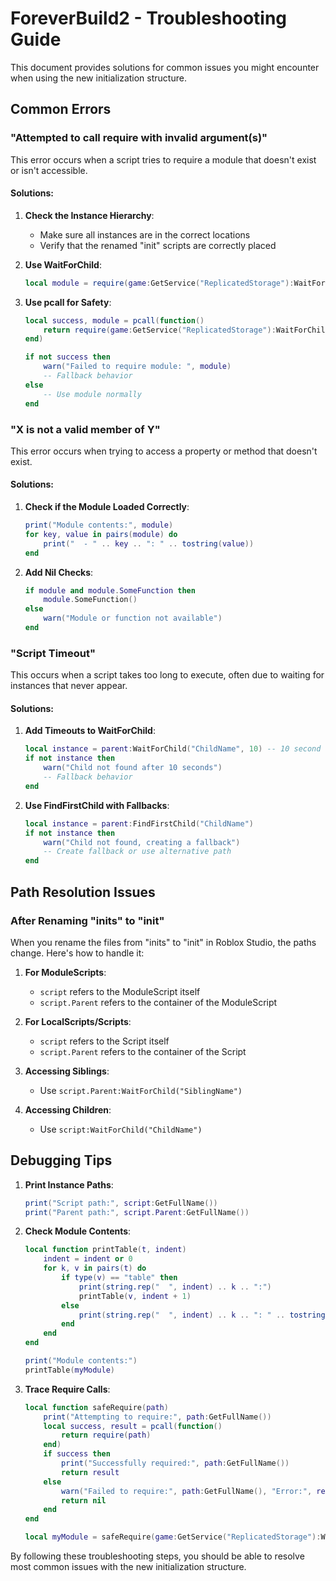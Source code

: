 # ForeverBuild2 - Troubleshooting Guide

This document provides solutions for common issues you might encounter when using the new initialization structure.

## Common Errors

### "Attempted to call require with invalid argument(s)"

This error occurs when a script tries to require a module that doesn't exist or isn't accessible.

#### Solutions:

1. **Check the Instance Hierarchy**:
   - Make sure all instances are in the correct locations
   - Verify that the renamed "init" scripts are correctly placed

2. **Use WaitForChild**:
   ```lua
   local module = require(game:GetService("ReplicatedStorage"):WaitForChild("shared", 10))
   ```
   
3. **Use pcall for Safety**:
   ```lua
   local success, module = pcall(function()
       return require(game:GetService("ReplicatedStorage"):WaitForChild("shared", 10))
   end)
   
   if not success then
       warn("Failed to require module: ", module)
       -- Fallback behavior
   else
       -- Use module normally
   end
   ```

### "X is not a valid member of Y"

This error occurs when trying to access a property or method that doesn't exist.

#### Solutions:

1. **Check if the Module Loaded Correctly**:
   ```lua
   print("Module contents:", module)
   for key, value in pairs(module) do
       print("  - " .. key .. ": " .. tostring(value))
   end
   ```

2. **Add Nil Checks**:
   ```lua
   if module and module.SomeFunction then
       module.SomeFunction()
   else
       warn("Module or function not available")
   end
   ```

### "Script Timeout"

This occurs when a script takes too long to execute, often due to waiting for instances that never appear.

#### Solutions:

1. **Add Timeouts to WaitForChild**:
   ```lua
   local instance = parent:WaitForChild("ChildName", 10) -- 10 second timeout
   if not instance then
       warn("Child not found after 10 seconds")
       -- Fallback behavior
   end
   ```

2. **Use FindFirstChild with Fallbacks**:
   ```lua
   local instance = parent:FindFirstChild("ChildName")
   if not instance then
       warn("Child not found, creating a fallback")
       -- Create fallback or use alternative path
   end
   ```

## Path Resolution Issues

### After Renaming "inits" to "init"

When you rename the files from "inits" to "init" in Roblox Studio, the paths change. Here's how to handle it:

1. **For ModuleScripts**:
   - `script` refers to the ModuleScript itself
   - `script.Parent` refers to the container of the ModuleScript

2. **For LocalScripts/Scripts**:
   - `script` refers to the Script itself
   - `script.Parent` refers to the container of the Script

3. **Accessing Siblings**:
   - Use `script.Parent:WaitForChild("SiblingName")`

4. **Accessing Children**:
   - Use `script:WaitForChild("ChildName")`

## Debugging Tips

1. **Print Instance Paths**:
   ```lua
   print("Script path:", script:GetFullName())
   print("Parent path:", script.Parent:GetFullName())
   ```

2. **Check Module Contents**:
   ```lua
   local function printTable(t, indent)
       indent = indent or 0
       for k, v in pairs(t) do
           if type(v) == "table" then
               print(string.rep("  ", indent) .. k .. ":")
               printTable(v, indent + 1)
           else
               print(string.rep("  ", indent) .. k .. ": " .. tostring(v))
           end
       end
   end
   
   print("Module contents:")
   printTable(myModule)
   ```

3. **Trace Require Calls**:
   ```lua
   local function safeRequire(path)
       print("Attempting to require:", path:GetFullName())
       local success, result = pcall(function()
           return require(path)
       end)
       if success then
           print("Successfully required:", path:GetFullName())
           return result
       else
           warn("Failed to require:", path:GetFullName(), "Error:", result)
           return nil
       end
   end
   
   local myModule = safeRequire(game:GetService("ReplicatedStorage"):WaitForChild("shared"))
   ```

By following these troubleshooting steps, you should be able to resolve most common issues with the new initialization structure. 